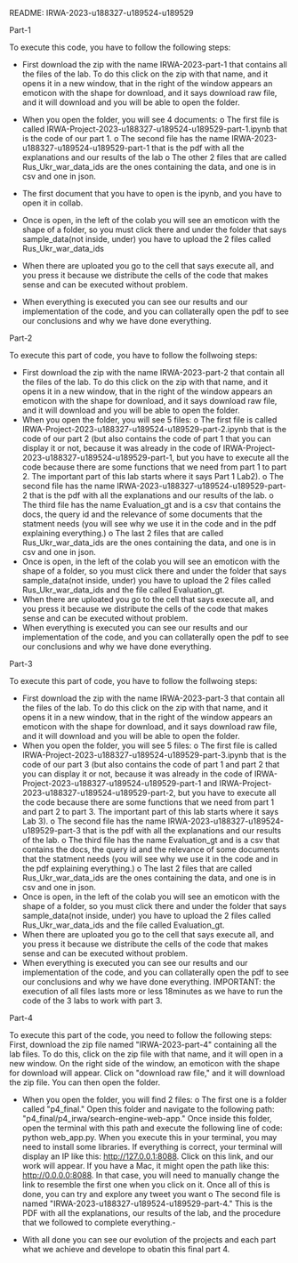 
README: IRWA-2023-u188327-u189524-u189529

Part-1

To execute this code, you have to follow the following steps:
-	First download the zip with the name IRWA-2023-part-1 that contains all the files of the lab. To do this click on the zip with that name, and it opens it in a new window, that in the right of the window appears an emoticon with the shape for download, and it says download raw file, and it will download and you will be able to open the folder.
-	When you open the folder, you will see 4 documents: 
    o	The first file is called IRWA-Project-2023-u188327-u189524-u189529-part-1.ipynb that is the code of our part 1.
    o	The second file has the name IRWA-2023-u188327-u189524-u189529-part-1 that is the pdf with all the explanations and our results of the lab
    o	The other 2 files that are called Rus_Ukr_war_data_ids are the ones containing the data, and one is in csv and one in json.
    
-	The first document that you have to open is the ipynb, and you have to open it in collab.
-	Once is open, in the left of the colab you will see an emoticon with the shape of a folder, so you must click there and under the folder that says sample_data(not inside, under) you have to upload the 2 files called Rus_Ukr_war_data_ids
-	When there are uploated you go to the cell that says execute all, and you press it because we distribute the cells of the code that makes sense and can be executed without problem.
-	When everything is executed you can see our results and our implementation of the code, and you can collaterally open the pdf to see our conclusions and why we have done everything.


Part-2

To execute this part of code, you have to follow the follwoing steps:
-  First download the zip with the name IRWA-2023-part-2 that contain all the files of the lab. To do this click on the zip with that name, and it opens it in a new window, that in the right of the window appears an emoticon with the shape for download, and it says download raw file, and it will download and you will be able to open the folder.
- When you open the folder, you will see 5 files:
    o   The first file is called IRWA-Project-2023-u188327-u189524-u189529-part-2.ipynb that is the code of our part 2 (but also contains the code of part 1 that you can display it or not, because it was already in the code of IRWA-Project-2023-u188327-u189524-u189529-part-1, but you have to execute all the code because there are some functions that we need from part 1 to part 2. The important part of this lab starts where it says Part 1 Lab2).
    o	The second file has the name IRWA-2023-u188327-u189524-u189529-part-2 that is the pdf with all the explanations and our results of the lab.
    o   The third file has the name Evaluation_gt and is a csv that contains the docs, the query id and the relevance of some documents that the statment needs (you will see why we use it in the code and in the pdf explaining everything.)
    o	The last 2 files that are called Rus_Ukr_war_data_ids are the ones containing the data, and one is in csv and one in json.
- Once is open, in the left of the colab you will see an emoticon with the shape of a folder, so you must click there and under the folder that says sample_data(not inside, under) you have to upload the 2 files called Rus_Ukr_war_data_ids and the file called Evaluation_gt.
-	When there are uploated you go to the cell that says execute all, and you press it because we distribute the cells of the code that makes sense and can be executed without problem.
-	When everything is executed you can see our results and our implementation of the code, and you can collaterally open the pdf to see our conclusions and why we have done everything.

Part-3

To execute this part of code, you have to follow the follwoing steps:
-  First download the zip with the name IRWA-2023-part-3 that contain all the files of the lab. To do this click on the zip with that name, and it opens it in a new window, that in the right of the window appears an emoticon with the shape for download, and it says download raw file, and it will download and you will be able to open the folder.
- When you open the folder, you will see 5 files:
    o   The first file is called IRWA-Project-2023-u188327-u189524-u189529-part-3.ipynb that is the code of our part 3 (but also contains the code of part 1 and part 2 that you can display it or not, because it was already in the code of IRWA-Project-2023-u188327-u189524-u189529-part-1 and IRWA-Project-2023-u188327-u189524-u189529-part-2, but you have to execute all the code because there are some functions that we need from part 1 and part 2 to part 3. The important part of this lab starts where it says Lab 3).
    o	The second file has the name IRWA-2023-u188327-u189524-u189529-part-3 that is the pdf with all the explanations and our results of the lab.
    o   The third file has the name Evaluation_gt and is a csv that contains the docs, the query id and the relevance of some documents that the statment needs (you will see why we use it in the code and in the pdf explaining everything.)
    o	The last 2 files that are called Rus_Ukr_war_data_ids are the ones containing the data, and one is in csv and one in json.
- Once is open, in the left of the colab you will see an emoticon with the shape of a folder, so you must click there and under the folder that says sample_data(not inside, under) you have to upload the 2 files called Rus_Ukr_war_data_ids and the file called Evaluation_gt.
-	When there are uploated you go to the cell that says execute all, and you press it because we distribute the cells of the code that makes sense and can be executed without problem.
-	When everything is executed you can see our results and our implementation of the code, and you can collaterally open the pdf to see our conclusions and why we have done everything.
IMPORTANT: the execution of all files lasts more or less 18minutes as we have to run the code of the 3 labs to work with part 3.

Part-4

To execute this part of the code, you need to follow the following steps:
First, download the zip file named "IRWA-2023-part-4" containing all the lab files. To do this, click on the zip file with that name, and it will open in a new window. On the right side of the window, an emoticon with the shape for download will appear. Click on "download raw file," and it will download the zip file. You can then open the folder.
- When you open the folder, you will find 2 files:
    o   The first one is a folder called "p4_final." Open this folder and navigate to the following path: "p4_final/p4_irwa/search-engine-web-app." Once inside this folder, open the terminal with this path and execute the following line of code: python web_app.py. When you execute this in your terminal, you may need to install some libraries. If everything is correct, your terminal will display an IP like this: http://127.0.0.1:8088. Click on this link, and our work will appear. If you have a Mac, it might open the path like this: http://0.0.0.0:8088. In that case, you will need to manually change the link to resemble the first one when you click on it. Once all of this is done, you can try and explore any tweet you want
    o	The second file is named "IRWA-2023-u188327-u189524-u189529-part-4." This is the PDF with all the explanations, our results of the lab, and the procedure that we followed to complete everything.- 

- With all done you can see our evolution of the projects and each part what we achieve and develope to obatin this final part 4.

    



